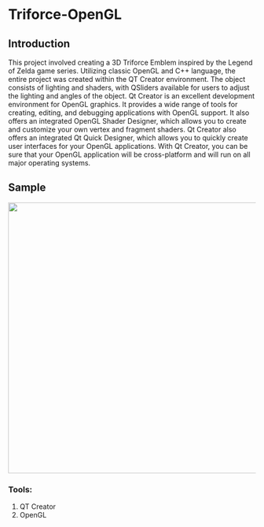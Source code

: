 # Triforce-OpenGL

## Introduction
This project involved creating a 3D Triforce Emblem inspired by the Legend of Zelda game series. Utilizing classic OpenGL and C++ language, the entire project was created within the QT Creator environment. The object consists of lighting and shaders, with QSliders available for users to adjust the lighting and angles of the object. Qt Creator is an excellent development environment for OpenGL graphics. It provides a wide range of tools for creating, editing, and debugging applications with OpenGL support. It also offers an integrated OpenGL Shader Designer, which allows you to create and customize your own vertex and fragment shaders. Qt Creator also offers an integrated Qt Quick Designer, which allows you to quickly create user interfaces for your OpenGL applications. With Qt Creator, you can be sure that your OpenGL application will be cross-platform and will run on all major operating systems.

## Sample
<picture> <img align="centre" src="https://media.giphy.com/media/ZPIYAlVLpxWQLt3XBZ/giphy.gif" width = 550px></picture>

### Tools:
1. QT Creator
2. OpenGL
